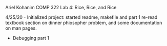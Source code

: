 Ariel Kohanim 
COMP 322 
Lab 4: Rice, Rice, and Rice

4/25/20 - Initialized project: started readme, makefile and part 1
re-read textbook section on dinner phiosopher problem, and some documentation on man pages. 

- Debugging part 1

